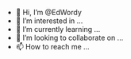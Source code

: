 - 👋 Hi, I’m @EdWordy
- 👀 I’m interested in ...
- 🌱 I’m currently learning ...
- 💞️ I’m looking to collaborate on ...
- 📫 How to reach me ...

<!---
EdWordy/EdWordy is a ✨ special ✨ repository because its `README.md` (this file) appears on your GitHub profile.
You can click the Preview link to take a look at your changes.
--->
